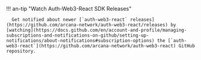 !!! an-tip "Watch Auth-Web3-React SDK Releases"

      Get notified about newer [`auth-web3-react` releases](https://github.com/arcana-network/auth-web3-react/releases) by [watching](https://docs.github.com/en/account-and-profile/managing-subscriptions-and-notifications-on-github/setting-up-notifications/about-notifications#subscription-options) the [`auth-web3-react`](https://github.com/arcana-network/auth-web3-react) GitHub repository.